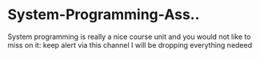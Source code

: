 # System-Programming-Ass..
System programming is really a nice course unit and you would not like to miss on it: keep alert via this channel I will be 
dropping everything nedeed
